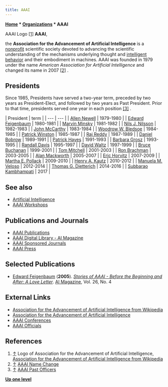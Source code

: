 ```yaml
---
title: AAAI
---
```

**[Home](Home "Home") * [Organizations](Organizations "Organizations") * AAAI**

[](https://en.wikipedia.org/wiki/File:Association_for_the_Advancement_of_Artificial_Intelligence.svg) AAAI Logo <a id="cite-note-1" href="#cite-ref-1">[1]</a>
**AAAI**,

the **Association for the Advancement of Artificial Intelligence** is a [nonprofit](https://en.wikipedia.org/wiki/Non-profit_organization) scientific society devoted to advancing the scientific understanding of the mechanisms underlying thought and [intelligent behavior](Artificial_Intelligence "Artificial Intelligence") and their embodiment in machines. AAAI was founded in 1979 under the name *American Association for Artificial Intelligence* and changed its name in 2007 <a id="cite-note-2" href="#cite-ref-2">[2]</a> .

## Presidents

Since 1985, Presidents have served a two-year term, preceded by two years as President-Elect, and followed by two years as Past President. Prior to that time, presidents served one year in each position <a id="cite-note-3" href="#cite-ref-3">[3]</a> .

|  President
|  term
|
| --- | --- |
| [Allen Newell](Allen_Newell "Allen Newell") |  1979-1980
|
| [Edward Feigenbaum](Edward_Feigenbaum "Edward Feigenbaum") |  1980-1981
|
| [Marvin Minsky](Marvin_Minsky "Marvin Minsky") |  1981-1982
|
| [Nils J. Nilsson](Mathematician#NilsNilsson "Mathematician") |  1982-1983
|
| [John McCarthy](John_McCarthy "John McCarthy") |  1983-1984
|
| [Woodrow W. Bledsoe](Woodrow_W._Bledsoe "Woodrow W. Bledsoe") |  1984-1985
|
| [Patrick Winston](Patrick_Winston "Patrick Winston") |  1985-1987
|
| [Raj Reddy](Mathematician#RajReddy "Mathematician") |  1987-1989
|
| [Daniel Bobrow](Mathematician#DGBobrow "Mathematician") |  1989-1991
|
| [Patrick Hayes](Mathematician#PHayes "Mathematician") |  1991-1993
|
| [Barbara Grosz](Mathematician#BJGrosz "Mathematician") |  1993-1995
|
| [Randall Davis](Mathematician#RDavis "Mathematician") |  1995-1997
|
| [David Waltz](David_Waltz "David Waltz") |  1997-1999
|
| [Bruce Buchanan](Mathematician#BGBuchanan "Mathematician") |  1999-2001
|
| [Tom Mitchell](Tom_Mitchell "Tom Mitchell") |  2001-2003
|
| [Ron Brachman](https://en.wikipedia.org/wiki/Ronald_J._Brachman) |  2003-2005
|
| [Alan Mackworth](https://en.wikipedia.org/wiki/Alan_Mackworth) |  2005-2007
|
| [Eric Horvitz](Mathematician#EJHorvitz "Mathematician") |  2007-2009
|
| [Martha E. Pollack](Mathematician#MEPollack "Mathematician") |  2009-2010
|
| [Henry A. Kautz](Mathematician#HAKautz "Mathematician") |  2010-2012
|
| [Manuela M. Veloso](Manuela_Veloso "Manuela Veloso") |  2012-2014
|
| [Thomas G. Dietterich](Mathematician#TDietterich "Mathematician") |  2014-2016
|
| [Subbarao Kambhampati](Mathematician#SKambhampati "Mathematician") |  2017
|

## See also

- [Artificial Intelligence](Artificial_Intelligence "Artificial Intelligence")
- [AAAI Workshops](Conferences#AAAI "Conferences")

## Publications and Journals

- [AAAI Publications](http://www.aaai.org/Publications/publications.php)
- [AAAI Digital Library - AI Magazine](http://www.aaai.org/Library/Magazine/magazine-library.php)
- [AAAI Sponsored Journals](http://www.aaai.org/Publications/Journals/sponsored-journals.php)
- [AAAI Press](http://www.aaai.org/Press/press.php)

## Selected Publications

- [Edward Feigenbaum](Edward_Feigenbaum "Edward Feigenbaum") (**2005**). *[Stories of AAAI - Before the Beginning and After: A Love Letter](http://www.aaai.org/ojs/index.php/aimagazine/article/view/1840)*. [AI Magazine](https://www.aaai.org/ojs/index.php/aimagazine/index), Vol. 26, No. 4

## External Links

- [Association for the Advancement of Artificial Intelligence from Wikipedia](https://en.wikipedia.org/wiki/Association_for_the_Advancement_of_Artificial_Intelligence)
- [Association for the Advancement of Artificial Intelligence](http://www.aaai.org/home.html)
- [AAAI Conferences](http://www.aaai.org/Conferences/conferences.php)
- [AAAI Officials](http://www.aaai.org/Organization/officers.php)

## References

1. <a id="cite-ref-1" href="#cite-note-1">↑</a> Logo of Association for the Advancement of Artificial Intelligence, [Association for the Advancement of Artificial Intelligence from Wikipedia](https://en.wikipedia.org/wiki/Association_for_the_Advancement_of_Artificial_Intelligence)
1. <a id="cite-ref-2" href="#cite-note-2">↑</a> [AAAI Name Change](http://www.aaai.org/Organization/name-change.php)
1. <a id="cite-ref-3" href="#cite-note-3">↑</a> [AAAI Past Officers](http://www.aaai.org/Organization/past-officers.php)

**[Up one level](Organizations "Organizations")**

